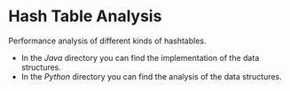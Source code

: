 # Hash Table Analysis
Performance analysis of different kinds of hashtables.
- In the *Java* directory you can find the implementation of the data structures.
- In the *Python* directory you can find the analysis of the data structures. 
